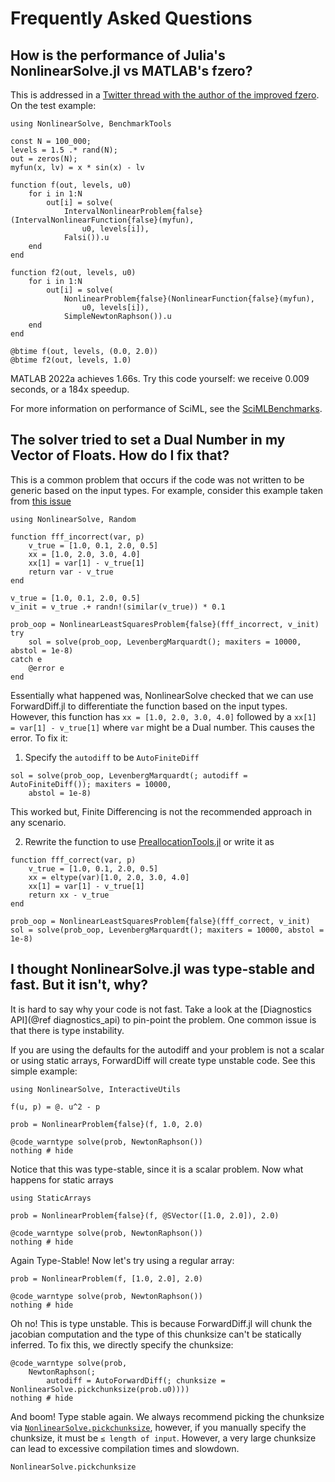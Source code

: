 # Frequently Asked Questions

## How is the performance of Julia's NonlinearSolve.jl vs MATLAB's fzero?

This is addressed in a [Twitter thread with the author of the improved fzero](https://twitter.com/ChrisRackauckas/status/1544743542094020615).
On the test example:

```@example
using NonlinearSolve, BenchmarkTools

const N = 100_000;
levels = 1.5 .* rand(N);
out = zeros(N);
myfun(x, lv) = x * sin(x) - lv

function f(out, levels, u0)
    for i in 1:N
        out[i] = solve(
            IntervalNonlinearProblem{false}(IntervalNonlinearFunction{false}(myfun),
                u0, levels[i]),
            Falsi()).u
    end
end

function f2(out, levels, u0)
    for i in 1:N
        out[i] = solve(
            NonlinearProblem{false}(NonlinearFunction{false}(myfun),
                u0, levels[i]),
            SimpleNewtonRaphson()).u
    end
end

@btime f(out, levels, (0.0, 2.0))
@btime f2(out, levels, 1.0)
```

MATLAB 2022a achieves 1.66s. Try this code yourself: we receive 0.009 seconds, or a 184x
speedup.

For more information on performance of SciML, see the [SciMLBenchmarks](https://docs.sciml.ai/SciMLBenchmarksOutput/stable/).

## The solver tried to set a Dual Number in my Vector of Floats. How do I fix that?

This is a common problem that occurs if the code was not written to be generic based on the
input types. For example, consider this example taken from
[this issue](https://github.com/SciML/NonlinearSolve.jl/issues/298)

```@example dual_error_faq
using NonlinearSolve, Random

function fff_incorrect(var, p)
    v_true = [1.0, 0.1, 2.0, 0.5]
    xx = [1.0, 2.0, 3.0, 4.0]
    xx[1] = var[1] - v_true[1]
    return var - v_true
end

v_true = [1.0, 0.1, 2.0, 0.5]
v_init = v_true .+ randn!(similar(v_true)) * 0.1

prob_oop = NonlinearLeastSquaresProblem{false}(fff_incorrect, v_init)
try
    sol = solve(prob_oop, LevenbergMarquardt(); maxiters = 10000, abstol = 1e-8)
catch e
    @error e
end
```

Essentially what happened was, NonlinearSolve checked that we can use ForwardDiff.jl to
differentiate the function based on the input types. However, this function has
`xx = [1.0, 2.0, 3.0, 4.0]` followed by a `xx[1] = var[1] - v_true[1]` where `var` might
be a Dual number. This causes the error. To fix it:

 1. Specify the `autodiff` to be `AutoFiniteDiff`

```@example dual_error_faq
sol = solve(prob_oop, LevenbergMarquardt(; autodiff = AutoFiniteDiff()); maxiters = 10000,
    abstol = 1e-8)
```

This worked but, Finite Differencing is not the recommended approach in any scenario.

 2. Rewrite the function to use
    [PreallocationTools.jl](https://github.com/SciML/PreallocationTools.jl) or write it as

```@example dual_error_faq
function fff_correct(var, p)
    v_true = [1.0, 0.1, 2.0, 0.5]
    xx = eltype(var)[1.0, 2.0, 3.0, 4.0]
    xx[1] = var[1] - v_true[1]
    return xx - v_true
end

prob_oop = NonlinearLeastSquaresProblem{false}(fff_correct, v_init)
sol = solve(prob_oop, LevenbergMarquardt(); maxiters = 10000, abstol = 1e-8)
```

## I thought NonlinearSolve.jl was type-stable and fast. But it isn't, why?

It is hard to say why your code is not fast. Take a look at the
[Diagnostics API](@ref diagnostics_api) to pin-point the problem. One common issue is that
there is type instability.

If you are using the defaults for the autodiff and your problem is not a scalar or using
static arrays, ForwardDiff will create type unstable code. See this simple example:

```@example type_unstable
using NonlinearSolve, InteractiveUtils

f(u, p) = @. u^2 - p

prob = NonlinearProblem{false}(f, 1.0, 2.0)

@code_warntype solve(prob, NewtonRaphson())
nothing # hide
```

Notice that this was type-stable, since it is a scalar problem. Now what happens for static
arrays

```@example type_unstable
using StaticArrays

prob = NonlinearProblem{false}(f, @SVector([1.0, 2.0]), 2.0)

@code_warntype solve(prob, NewtonRaphson())
nothing # hide
```

Again Type-Stable! Now let's try using a regular array:

```@example type_unstable
prob = NonlinearProblem(f, [1.0, 2.0], 2.0)

@code_warntype solve(prob, NewtonRaphson())
nothing # hide
```

Oh no! This is type unstable. This is because ForwardDiff.jl will chunk the jacobian
computation and the type of this chunksize can't be statically inferred. To fix this, we
directly specify the chunksize:

```@example type_unstable
@code_warntype solve(prob,
    NewtonRaphson(;
        autodiff = AutoForwardDiff(; chunksize = NonlinearSolve.pickchunksize(prob.u0))))
nothing # hide
```

And boom! Type stable again. We always recommend picking the chunksize via
[`NonlinearSolve.pickchunksize`](@ref), however, if you manually specify the chunksize, it
must be `≤ length of input`. However, a very large chunksize can lead to excessive
compilation times and slowdown.

```@docs
NonlinearSolve.pickchunksize
```
